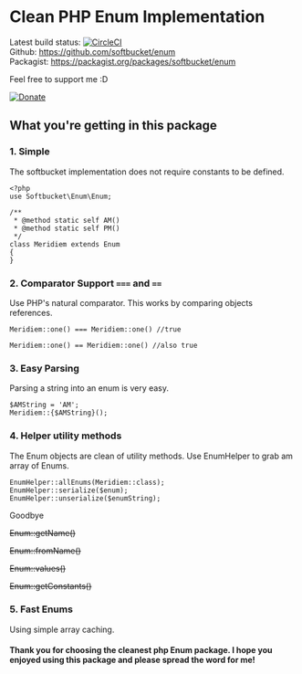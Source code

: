# Clean PHP Enum Implementation

Latest build status:
[![CircleCI](https://circleci.com/gh/softbucket/enum.svg?style=svg)](https://circleci.com/gh/softbucket/enum)  
Github: https://github.com/softbucket/enum  
Packagist: https://packagist.org/packages/softbucket/enum  

Feel free to support me :D 

[![Donate](https://www.paypalobjects.com/en_US/i/btn/btn_donateCC_LG.gif)](https://paypal.me/softbucket?locale.x=en_US)  

## What you're getting in this package

### 1. Simple
The softbucket implementation does not require constants to be defined.
```
<?php
use Softbucket\Enum\Enum;

/**
 * @method static self AM()
 * @method static self PM()
 */
class Meridiem extends Enum
{
}
```

### 2. Comparator Support `===` and `==`
Use PHP's natural comparator. This works by comparing objects references.
```
Meridiem::one() === Meridiem::one() //true
```
```
Meridiem::one() == Meridiem::one() //also true
```

### 3. Easy Parsing
Parsing a string into an enum is very easy.  
```
$AMString = 'AM';
Meridiem::{$AMString}(); 
```

### 4. Helper utility methods
The Enum objects are clean of utility methods. Use EnumHelper to grab am array of Enums.
```
EnumHelper::allEnums(Meridiem::class);
EnumHelper::serialize($enum);
EnumHelper::unserialize($enumString);
```

Goodbye
 
 ~~Enum::getName()~~
 
 ~~Enum::fromName()~~
 
 ~~Enum::values()~~
 
 ~~Enum::getConstants()~~

### 5. Fast Enums
Using simple array caching.

#### Thank you for choosing the cleanest php Enum package. I hope you enjoyed using this package and please spread the word for me!